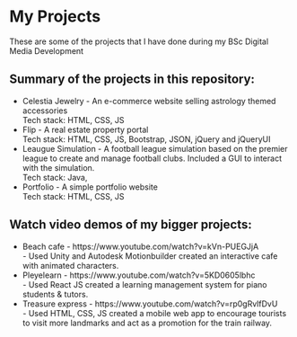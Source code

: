 <h1>My Projects</h1>
<p>These are some of the projects that I have done during my BSc Digital Media Development</p>
<h2>Summary of the projects in this repository: </h2>
<ul> 
  <li>Celestia Jewelry - An e-commerce website selling astrology themed accessories <br> Tech stack: HTML, CSS, JS </li>
  <li>Flip - A real estate property portal <br> Tech stack: HTML, CSS, JS, Bootstrap, JSON, jQuery and jQueryUI </li>
  <li>Leaugue Simulation - A football league simulation based on the premier league to create and manage football clubs. Included a GUI to interact with the simulation. <br> Tech stack: Java, </li>
  <li>Portfolio - A simple portfolio website <br> Tech stack: HTML, CSS, JS </li>
</ul>


<h2>Watch video demos of my bigger projects: </h1>

<ul>
  <li>Beach cafe - https://www.youtube.com/watch?v=kVn-PUEGJjA 
  <br> - Used Unity and Autodesk Motionbuilder created an interactive cafe with animated characters. 
  </li>
  <li>Pleyelearn - https://www.youtube.com/watch?v=5KD0605lbhc
  <br> - Used React JS created a learning management system for piano students & tutors. 
  </li>
  <li>Treasure express - https://www.youtube.com/watch?v=rp0gRvlfDvU
  <br> - Used HTML, CSS, JS created a mobile web app to encourage tourists to visit more landmarks and act as a promotion for the train railway. 
  </li>
</ul>




